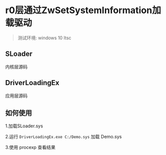 # r0层通过ZwSetSystemInformation加载驱动

> 测试环境: windows 10 ltsc

## SLoader

内核层源码

## DriverLoadingEx

应用层源码

## 如何使用

1.加载SLoader.sys

2.运行 `DriverLoadingEx.exe C:/Demo.sys` 加载 Demo.sys

3.使用 procexp 查看结果